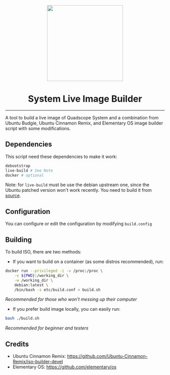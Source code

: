 <div align="center">
    <picture>
      <source media="(prefers-color-scheme: dark)" srcset="https://github.com/Quadscope/branding/blob/master/wordmark/wordmark-colorful-dark.svg">
      <source media="(prefers-color-scheme: light)" srcset="https://github.com/Quadscope/branding/blob/master/wordmark/wordmark-colorful.svg">
      <img src="hthttps://github.com/Quadscope/branding/blob/master/wordmark/wordmark-colorful.svg" align="center" height="240">
    </picture>
    <h1 align="center">System Live Image Builder</h1>
</div>

---

A tool to build a live image of Quadscope System and a combination from Ubuntu
Budgie, Ubuntu Cinnamon Remix, and Elementary OS image builder script with some
modifications.

## Dependencies

This script need these dependencies to make it work:

```bash
debootstrap
live-build # See Note
docker # optional
```

Note: for `live-build` must be use the debian upstream one, since the Ubuntu
patched version won't work recently. You need to build it from
[source](https://salsa.debian.org/live-team/live-build.git).

## Configuration

You can configure or edit the configuration by modifying `build.config`

## Building

To build ISO, there are two methods:

* If you want to build on a container (as some distros recommended), run:

```bash
docker run --privileged -i -v /proc:/proc \
    -v ${PWD}:/working_dir \
    -w /working_dir \
    debian:latest \
    /bin/bash -s etc/build.conf < build.sh
```
*Recommended for those who won't messing up their computer*


* If you prefer build image locally, you can easily run:

```bash
bash ./build.sh
```
*Recommended for beginner and testers*


## Credits

* Ubuntu Cinnamon Remix: https://github.com/Ubuntu-Cinnamon-Remix/iso-builder-devel
* Elementary OS: https://github.com/elementary/os
